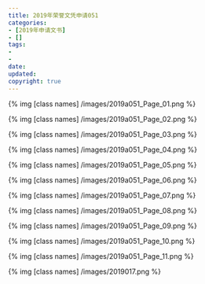 ```yaml
---
title: 2019年荣誉文凭申请051
categories:
- [2019年申请文书]
- []
tags: 
- 
- 
date:
updated:
copyright: true
---
```

{% img [class names] /images/2019a051_Page_01.png %}
<!--more-->
{% img [class names] /images/2019a051_Page_02.png %}

{% img [class names] /images/2019a051_Page_03.png %}

{% img [class names] /images/2019a051_Page_04.png %}

{% img [class names] /images/2019a051_Page_05.png %}

{% img [class names] /images/2019a051_Page_06.png %}

{% img [class names] /images/2019a051_Page_07.png %}

{% img [class names] /images/2019a051_Page_08.png %}

{% img [class names] /images/2019a051_Page_09.png %}

{% img [class names] /images/2019a051_Page_10.png %}

{% img [class names] /images/2019a051_Page_11.png %}

{% img [class names] /images/2019017.png %}